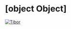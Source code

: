 <!--
  id: 873
  date: 2012-01-30T13:41:24
  modified: 2012-01-30T13:41:24
  slug: 873
  type: post
  excerpt: [object Object]
  content: <p><a href="http://www.flickr.com/photos/sjeiti/6788949859/" title="Tibor" class="flickr-image alignnone"><img src="http://farm8.staticflickr.com/7163/6788949859_1f9d288157_z.jpg" alt="Tibor" class=""  /></a></p> 
  categories: work,illustration
  tags: Sketchbook pro,Tibor
-->

# [object Object]

<p><a href="http://www.flickr.com/photos/sjeiti/6788949859/" title="Tibor" class="flickr-image alignnone"><img src="http://farm8.staticflickr.com/7163/6788949859_1f9d288157_z.jpg" alt="Tibor" class=""  /></a></p>

